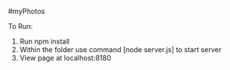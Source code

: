 #myPhotos

To Run:
1. Run npm install
2. Within the folder use command [node server.js] to start server
3. View page at localhost:8180
